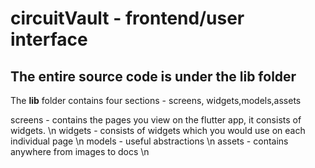 # circuitVault - frontend/user interface


## The entire source code is under the lib folder

The **lib** folder contains four sections - screens, widgets,models,assets

screens - contains the pages you view on the flutter app, it consists of widgets. \n
widgets - consists of widgets which you would use on each individual page \n
models - useful abstractions \n
assets - contains anywhere from images to docs \n